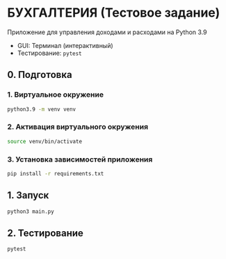 # БУХГАЛТЕРИЯ (Тестовое задание)

Приложение для управления доходами и расходами на Python 3.9

* GUI: Терминал (интерактивный)
* Тестирование: `pytest`

## 0. Подготовка
### 1. Виртуальное окружение
```bash
python3.9 -m venv venv
```

### 2. Активация виртуального окружения
```bash
source venv/bin/activate
```

### 3. Установка зависимостей приложения
```bash
pip install -r requirements.txt
```

## 1. Запуск
```bash
python3 main.py
```

## 2. Тестирование
```bash
pytest
```

